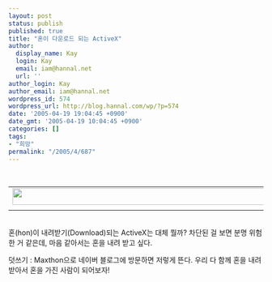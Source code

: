 ```yaml
---
layout: post
status: publish
published: true
title: "혼이 다운로드 되는 ActiveX"
author:
  display_name: Kay
  login: Kay
  email: iam@hannal.net
  url: ''
author_login: Kay
author_email: iam@hannal.net
wordpress_id: 574
wordpress_url: http://blog.hannal.com/wp/?p=574
date: '2005-04-19 19:04:45 +0900'
date_gmt: '2005-04-19 10:04:45 +0900'
categories: []
tags:
- "희망"
permalink: "/2005/4/687"
---
```

<p><center><br />
<table>
<tr>
<td><center><img src="http://blog.hannal.com/tt-attach/0419/050419190219088943/730553.gif" width="581" height="33"></center></td>
</tr>
<tr>
<td class="centerphoto"> </td>
</tr>
</table>
<p></center><br />
혼(hon)이 내려받기(Download)되는 ActiveX는 대체 뭘까? 차단된 걸 보면 분명 위험한 거 같은데, 마음 같아서는 혼을 내려 받고 싶다.</p>
<p>
덧쓰기 : Maxthon으로 네이버 블로그에 방문하면 저렇게 뜬다. 우리 다 함께 혼을 내려 받아서 혼을 가진 사람이 되어보자!</p>
